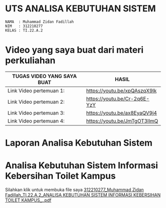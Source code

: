 # UTS ANALISA KEBUTUHAN SISTEM

```
NAMA  : Muhammad Zidan Fadillah
NIM   : 312210277
KELAS : TI.22.A.2
```




# Video yang saya buat dari materi perkuliahan


| TUGAS VIDEO YANG SAYA BUAT | HASIL  |
| --- | --- |
| Link Video pertemuan 1: |https://youtu.be/xpQAszqX9lk |
| Link Video pertemuan 2: |https://youtu.be/Cr-2q6E-YzY |
| Link Video pertemuan 3: |https://youtu.be/ax8EyaQV9j4 |
| Link Video pertemuan 4: |https://youtu.be/JmTgOT3lImQ |
# Laporan Analisa Kebutuhan Sistem

# Analisa Kebutuhan Sistem Informasi Kebersihan Toilet Kampus 
Silahkan klik untuk membuka file saya [312210277_Muhammad Zidan Fadillah_TI.22.A.2_ANALISA KEBUTUHAN SISTEM INFORMASI KEBERSIHAN TOILET KAMPUS_..pdf](https://github.com/muhammadzidanfadilah/UTS_ANALISA_KEBUTUHAN_SISTEM/files/15335780/312210277_Muhammad.Zidan.Fadillah_TI.22.A.2_ANALISA.KEBUTUHAN.SISTEM.INFORMASI.KEBERSIHAN.TOILET.KAMPUS_.pdf)



